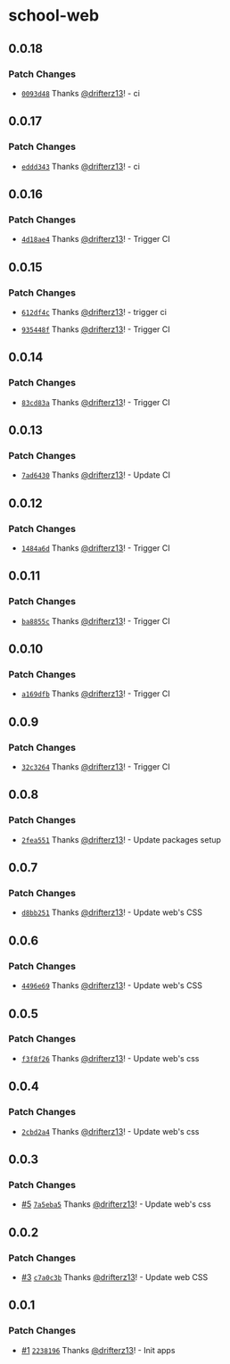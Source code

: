 # school-web

## 0.0.18

### Patch Changes

- [`0093d48`](https://github.com/drifterz13/monorepo-poc/commit/0093d484651bbe55c6f76828cacc36880c373699) Thanks [@drifterz13](https://github.com/drifterz13)! - ci

## 0.0.17

### Patch Changes

- [`eddd343`](https://github.com/drifterz13/monorepo-poc/commit/eddd343f1190cdfbb2fccbf039248ce70c69198a) Thanks [@drifterz13](https://github.com/drifterz13)! - ci

## 0.0.16

### Patch Changes

- [`4d18ae4`](https://github.com/drifterz13/monorepo-poc/commit/4d18ae4c5e235447cae60d27ede9f2156edb607e) Thanks [@drifterz13](https://github.com/drifterz13)! - Trigger CI

## 0.0.15

### Patch Changes

- [`612df4c`](https://github.com/drifterz13/monorepo-poc/commit/612df4c43a13321b359007dd33538a5c5990da04) Thanks [@drifterz13](https://github.com/drifterz13)! - trigger ci

- [`935448f`](https://github.com/drifterz13/monorepo-poc/commit/935448f6f21826678b643acc24d70f932364c4e3) Thanks [@drifterz13](https://github.com/drifterz13)! - Trigger CI

## 0.0.14

### Patch Changes

- [`83cd83a`](https://github.com/drifterz13/monorepo-poc/commit/83cd83aed00a5f306b24d31b0e6701de7bfe60ee) Thanks [@drifterz13](https://github.com/drifterz13)! - Trigger CI

## 0.0.13

### Patch Changes

- [`7ad6430`](https://github.com/drifterz13/monorepo-poc/commit/7ad6430691b1938c15cfc9c711436e4586f78325) Thanks [@drifterz13](https://github.com/drifterz13)! - Update CI

## 0.0.12

### Patch Changes

- [`1484a6d`](https://github.com/drifterz13/monorepo-poc/commit/1484a6d40e1ae8762a2ff764ac321a7f73137767) Thanks [@drifterz13](https://github.com/drifterz13)! - Trigger CI

## 0.0.11

### Patch Changes

- [`ba8855c`](https://github.com/drifterz13/monorepo-poc/commit/ba8855c029b729d08042218403e1f8f2978e5baf) Thanks [@drifterz13](https://github.com/drifterz13)! - Trigger CI

## 0.0.10

### Patch Changes

- [`a169dfb`](https://github.com/drifterz13/monorepo-poc/commit/a169dfb4cf10bb61f7ced0753d02c9494d4fc136) Thanks [@drifterz13](https://github.com/drifterz13)! - Trigger CI

## 0.0.9

### Patch Changes

- [`32c3264`](https://github.com/drifterz13/monorepo-poc/commit/32c326452361ffea2a21720f0630eeb6ced80427) Thanks [@drifterz13](https://github.com/drifterz13)! - Trigger CI

## 0.0.8

### Patch Changes

- [`2fea551`](https://github.com/drifterz13/monorepo-poc/commit/2fea551a72db765e020dd979e73d5ed34c66ad01) Thanks [@drifterz13](https://github.com/drifterz13)! - Update packages setup

## 0.0.7

### Patch Changes

- [`d8bb251`](https://github.com/drifterz13/monorepo-poc/commit/d8bb251a0740f08b2fb4e2ce4ac661ab2aff04c1) Thanks [@drifterz13](https://github.com/drifterz13)! - Update web's CSS

## 0.0.6

### Patch Changes

- [`4496e69`](https://github.com/drifterz13/monorepo-poc/commit/4496e69e36dc1cb181b34a3601cd010d066fbc34) Thanks [@drifterz13](https://github.com/drifterz13)! - Update web's CSS

## 0.0.5

### Patch Changes

- [`f3f8f26`](https://github.com/drifterz13/monorepo-poc/commit/f3f8f26778c382b91cc5ad02f48925336530d17d) Thanks [@drifterz13](https://github.com/drifterz13)! - Update web's css

## 0.0.4

### Patch Changes

- [`2cbd2a4`](https://github.com/drifterz13/monorepo-poc/commit/2cbd2a45cae5533a3119f7d26a10e36deab34d43) Thanks [@drifterz13](https://github.com/drifterz13)! - Update web's css

## 0.0.3

### Patch Changes

- [#5](https://github.com/drifterz13/monorepo-poc/pull/5) [`7a5eba5`](https://github.com/drifterz13/monorepo-poc/commit/7a5eba5e16e7b3275c02157a4b8159550744a8bd) Thanks [@drifterz13](https://github.com/drifterz13)! - Update web's css

## 0.0.2

### Patch Changes

- [#3](https://github.com/drifterz13/monorepo-poc/pull/3) [`c7a0c3b`](https://github.com/drifterz13/monorepo-poc/commit/c7a0c3b64474bf2eae580c34e005bb87f44a8e29) Thanks [@drifterz13](https://github.com/drifterz13)! - Update web CSS

## 0.0.1

### Patch Changes

- [#1](https://github.com/drifterz13/monorepo-poc/pull/1) [`2238196`](https://github.com/drifterz13/monorepo-poc/commit/2238196a6a88c478c4ad4fc68c46862f82209853) Thanks [@drifterz13](https://github.com/drifterz13)! - Init apps

